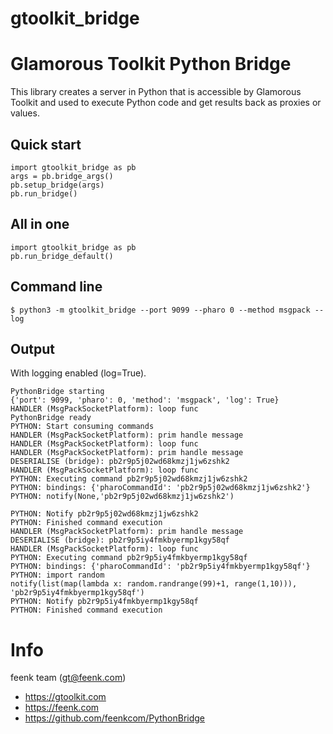 # gtoolkit_bridge
# Glamorous Toolkit Python Bridge

This library creates a server in Python that is accessible by Glamorous Toolkit and used to execute Python code
and get results back as proxies or values.

## Quick start

```
import gtoolkit_bridge as pb
args = pb.bridge_args()
pb.setup_bridge(args)
pb.run_bridge()
```

## All in one

```
import gtoolkit_bridge as pb
pb.run_bridge_default()
```

## Command line

```
$ python3 -m gtoolkit_bridge --port 9099 --pharo 0 --method msgpack --log
```

## Output

With logging enabled (log=True).

```
PythonBridge starting
{'port': 9099, 'pharo': 0, 'method': 'msgpack', 'log': True}
HANDLER (MsgPackSocketPlatform): loop func
PythonBridge ready
PYTHON: Start consuming commands
HANDLER (MsgPackSocketPlatform): prim handle message
HANDLER (MsgPackSocketPlatform): loop func
HANDLER (MsgPackSocketPlatform): prim handle message
DESERIALISE (bridge): pb2r9p5j02wd68kmzj1jw6zshk2
HANDLER (MsgPackSocketPlatform): loop func
PYTHON: Executing command pb2r9p5j02wd68kmzj1jw6zshk2
PYTHON: bindings: {'pharoCommandId': 'pb2r9p5j02wd68kmzj1jw6zshk2'}
PYTHON: notify(None,'pb2r9p5j02wd68kmzj1jw6zshk2')

PYTHON: Notify pb2r9p5j02wd68kmzj1jw6zshk2
PYTHON: Finished command execution
HANDLER (MsgPackSocketPlatform): prim handle message
DESERIALISE (bridge): pb2r9p5iy4fmkbyermp1kgy58qf
HANDLER (MsgPackSocketPlatform): loop func
PYTHON: Executing command pb2r9p5iy4fmkbyermp1kgy58qf
PYTHON: bindings: {'pharoCommandId': 'pb2r9p5iy4fmkbyermp1kgy58qf'}
PYTHON: import random
notify(list(map(lambda x: random.randrange(99)+1, range(1,10))), 'pb2r9p5iy4fmkbyermp1kgy58qf')
PYTHON: Notify pb2r9p5iy4fmkbyermp1kgy58qf
PYTHON: Finished command execution
```

# Info

feenk team (gt@feenk.com)

- https://gtoolkit.com
- https://feenk.com
- https://github.com/feenkcom/PythonBridge
